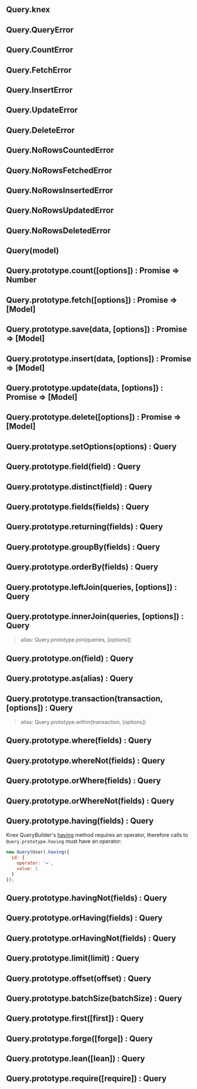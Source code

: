 ## Query.knex

## Query.QueryError

## Query.CountError

## Query.FetchError

## Query.InsertError

## Query.UpdateError

## Query.DeleteError

## Query.NoRowsCountedError

## Query.NoRowsFetchedError

## Query.NoRowsInsertedError

## Query.NoRowsUpdatedError

## Query.NoRowsDeletedError

## Query(model)

## Query.prototype.count([options]) : Promise => Number

## Query.prototype.fetch([options]) : Promise => [Model]

## Query.prototype.save(data, [options]) : Promise => [Model]

## Query.prototype.insert(data, [options]) : Promise => [Model]

## Query.prototype.update(data, [options]) : Promise => [Model]

## Query.prototype.delete([options]) : Promise => [Model]

## Query.prototype.setOptions(options) : Query

## Query.prototype.field(field) : Query

## Query.prototype.distinct(field) : Query

## Query.prototype.fields(fields) : Query

## Query.prototype.returning(fields) : Query

## Query.prototype.groupBy(fields) : Query

## Query.prototype.orderBy(fields) : Query

## Query.prototype.leftJoin(queries, [options]) : Query

## Query.prototype.innerJoin(queries, [options]) : Query

> alias: Query.prototype.join(queries, [options])

## Query.prototype.on(field) : Query

## Query.prototype.as(alias) : Query

## Query.prototype.transaction(transaction, [options]) : Query

> alias: Query.prototype.within(transaction, [options])

## Query.prototype.where(fields) : Query

## Query.prototype.whereNot(fields) : Query

## Query.prototype.orWhere(fields) : Query

## Query.prototype.orWhereNot(fields) : Query

## Query.prototype.having(fields) : Query

Knex QueryBuilder's [having](http://knexjs.org/#Builder-having) method requires
an operator, therefore calls to `Query.prototype.having` must have an operator:

```js
new Query(User).having({
  id: {
    operator: '=',
    value: 1
  }
});
```

## Query.prototype.havingNot(fields) : Query

## Query.prototype.orHaving(fields) : Query

## Query.prototype.orHavingNot(fields) : Query

## Query.prototype.limit(limit) : Query

## Query.prototype.offset(offset) : Query

## Query.prototype.batchSize(batchSize) : Query

## Query.prototype.first([first]) : Query

## Query.prototype.forge([forge]) : Query

## Query.prototype.lean([lean]) : Query

## Query.prototype.require([require]) : Query
